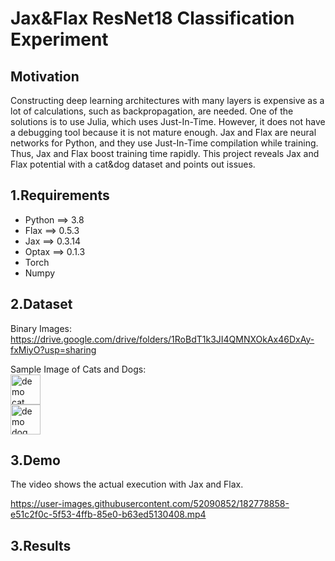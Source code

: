 # Jax&Flax ResNet18 Classification Experiment

## Motivation
Constructing deep learning architectures with many layers is expensive as a lot of calculations, such as backpropagation, are needed. One of the solutions is to use Julia, which uses Just-In-Time. However, it does not have a debugging tool because it is not mature enough. Jax and Flax are neural networks for Python, and they use Just-In-Time compilation while training. Thus, Jax and Flax boost training time rapidly. This project reveals Jax and Flax potential with a cat&dog dataset and points out issues.

## 1.Requirements
- Python ==> 3.8
- Flax ==> 0.5.3
- Jax ==> 0.3.14
- Optax ==> 0.1.3
- Torch
- Numpy


## 2.Dataset
Binary Images:
https://drive.google.com/drive/folders/1RoBdT1k3JI4QMNXOkAx46DxAy-fxMiyO?usp=sharing

Sample Image of Cats and Dogs:<br>
<img src="./0/cat.1.jpg" alt="demo cat" title="demo cat" height="48" width="48"><br>
<img src="./1/dog.2.jpg" alt="demo dog" title="demo dog" height="48" width="48"><br>


## 3.Demo
The video shows the actual execution with Jax and Flax.

https://user-images.githubusercontent.com/52090852/182778858-e51c2f0c-5f53-4ffb-85e0-b63ed5130408.mp4


## 3.Results
